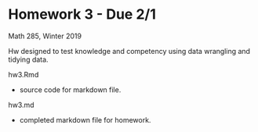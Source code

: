 Homework 3 - Due 2/1
================
Math 285, Winter 2019

Hw designed to test knowledge and competency using data wrangling and tidying data.

hw3.Rmd
  + source code for markdown file.
  
hw3.md
  + completed markdown file for homework.
